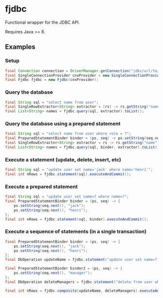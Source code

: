 # fjdbc
Functional wrapper for the JDBC API.

Requires Java >= 8.

## Examples
### Setup
```java
final Connection connection = DriverManager.getConnection("jdbc/url/to/database");
final SingleConnectionProvider cnxProvider = new SingleConnectionProvider(connection);
final Fjdbc fjdbc = new Fjdbc(cnxProvider);
```

### Query the database
```java
final String sql = "select name from user";
final SingleRowExtractor<String> extractor = (rs) -> rs.getString("name");
final List<String> names = fjdbc.query(sql, extractor).toList();
```

### Query the database using a prepared statement
```java
final String sql = "select name from user where role = ?";
final PreparedStatementBinder binder = (ps, seq) -> ps.setString(seq.next(), "grunt");
final SingleRowExtractor<String> extractor = rs -> rs.getString("name");
final List<String> names = fjdbc.query(sql, binder, extractor).toList();
```

### Execute a statement (update, delete, insert, etc)
```java
final String sql = "update user set name='jack' where name='henri'";
final int nRows = fjdbc.statement(sql).executeAndCommit();
```

### Execute a prepared statement
```java
final String sql = "update user set name=? where name=?";
final PreparedStatementBinder binder = (ps, seq) -> {
	ps.setString(seq.next(), "jack");
	ps.setString(seq.next(), "henri");
};
final int nRows = fjdbc.statement(sql, binder).executeAndCommit();
```

### Execute a sequence of statements (in a single transaction)
```java
final PreparedStatementBinder binder = (ps, seq) -> {
	ps.setString(seq.next(), "jack");
	ps.setString(seq.next(), "henri");
};
final DbOperation updateName = fjdbc.statement("update user set name=? where name=?", binder);

final PreparedStatementBinder binder2 = (ps, seq) -> {
	ps.setString(seq.next(), "manager");
};
final DbOperation deleteManagers = fjdbc.statement("delete from user where role=?", binder2);

final int nRows = fjdbc.composite(updateName, deleteManagers).executeAndCommit();
```
